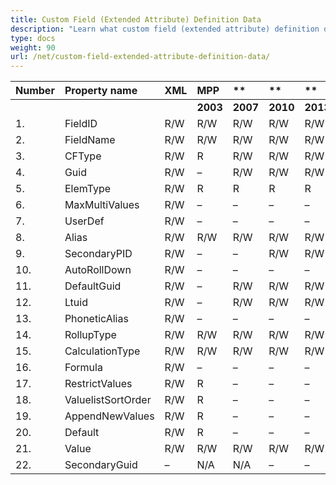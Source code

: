 ```yaml
---
title: Custom Field (Extended Attribute) Definition Data
description: "Learn what custom field (extended attribute) definition data of Microsoft Project (MPP/XML) files are can be written or read by Aspose.Tasks for .NET."
type: docs
weight: 90
url: /net/custom-field-extended-attribute-definition-data/
---
```


|**Number** |**Property name** |**XML** |**MPP** |** |** |**  |** |** |**Comments** |
| :- | :- | :- | :- | :- | :- | :- | :- | :- | :- |
| | | |**2003** |**2007** |**2010** |**2013** |**2016** |**2019** | |
|1. |FieldID |R/W |R/W |R/W |R/W |R/W |R/W |R/W | |
|2. |FieldName |R/W |R/W |R/W |R/W |R/W |R/W |R/W | |
|3. |CFType |R/W |R |R/W |R/W |R/W |R/W |R/W | |
|4. |Guid |R/W |– |R/W |R/W |R/W |R/W |R/W | |
|5. |ElemType |R/W |R |R |R |R |R |R | |
|6. |MaxMultiValues |R/W |– |– |– |– |– |– | |
|7. |UserDef |R/W |– |– |– |– |– |– | |
|8. |Alias |R/W |R/W |R/W |R/W |R/W |R/W |R/W | |
|9. |SecondaryPID |R/W |– |– |R/W |R/W |R/W |R/W | |
|10. |AutoRollDown |R/W |– |– |– |– |– |– | |
|11. |DefaultGuid |R/W |– |R/W |R/W |R/W |R/W |R/W | |
|12. |Ltuid |R/W |– |R/W |R/W |R/W |R/W |R/W | |
|13. |PhoneticAlias |R/W |– |– |– |– |– |– | |
|14. |RollupType |R/W |R/W |R/W |R/W |R/W |R/W |R/W | |
|15. |CalculationType |R/W |R/W |R/W |R/W |R/W |R/W |R/W | |
|16. |Formula |R/W |– |– |– |– |– |– | |
|17. |RestrictValues |R/W |R |– |– |– |– |– | |
|18. |ValuelistSortOrder |R/W |R |– |– |– |– |– | |
|19. |AppendNewValues |R/W |R |– |– |– |– |– | |
|20. |Default |R/W |R |– |– |– |– |– | |
|21. |Value |R/W |R/W |R/W |R/W |R/W |R/W |R/W | |
|22. |SecondaryGuid |– |N/A |N/A |– |– |– |– | |

